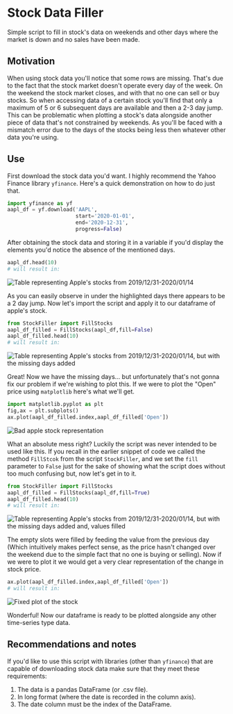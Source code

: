 

# Stock Data Filler
Simple script to fill in stock's data on weekends and other days where the market is down and no sales have been made.
## Motivation
When using stock data you'll notice that some rows are missing. That's due to the fact that the stock market doesn't operate every day of the week. On the weekend the stock market closes, and with that no one can sell or buy stocks. So when accessing data of a certain stock you'll find that only a maximum of 5 or 6 subsequent days are available and then a 2-3 day jump.
This can be problematic when plotting a stock's data alongside another piece of data that's not constrained by weekends.
As you'll be faced with a mismatch error due to the days of the stocks being less then whatever other data you're using.
## Use
First download the stock data you'd want. I highly recommend the Yahoo Finance library `yfinance`. 
Here's a quick demonstration on how to do just that.
```python 
import yfinance as yf
aapl_df = yf.download('AAPL', 
                      start='2020-01-01', 
                      end='2020-12-31', 
                      progress=False)
```
After obtaining the stock data and storing it in a variable if you'd display the elements you'd notice the absence of the mentioned days.
```python 
aapl_df.head(10)
# will result in:
```

![Table representing Apple's stocks from 2019/12/31-2020/01/14](https://i.imgur.com/jzQImtS.jpg)

As you can easily observe in under the highlighted days there appears to be a 2 day jump.
Now let's import the script and apply it to our dataframe of apple's stock.
```python 
from StockFiller import FillStocks
aapl_df_filled = FillStocks(aapl_df,fill=False)
aapl_df_filled.head(10)
# will result in:
```
![Table representing Apple's stocks from 2019/12/31-2020/01/14, but with the missing days added](https://i.imgur.com/oXEmRN4.jpg)

Great! Now we have the missing days... but unfortunately that's not gonna fix our problem if we're wishing to plot this. If we were to plot the "Open" price using `matplotlib` here's what we'll get.
```python
import matplotlib.pyplot as plt
fig,ax = plt.subplots()
ax.plot(aapl_df_filled.index,aapl_df_filled['Open'])
```
![Bad apple stock representation](https://i.imgur.com/SYK1kLt.png)

What an absolute mess right? Luckily the script was never intended to be used like this. If you recall in the earlier snippet of code we called the method `FillStcok` from the script `StockFiller`, and we set the `fill` parameter to `False` just for the sake of showing what the script does without too much confusing but, now let's get in to it.
```python
from StockFiller import FillStocks
aapl_df_filled = FillStocks(aapl_df,fill=True)
aapl_df_filled.head(10)
# will result in:
```
![Table representing Apple's stocks from 2019/12/31-2020/01/14, but with the missing days added and, values filled](https://i.imgur.com/JkB8iSI.jpg)

The empty slots were filled by feeding the value from the previous day (Which intuitively makes perfect sense, as the price hasn't changed over the weekend due to the simple fact that no one is buying or selling).
Now if we were to plot it we would get a very clear representation of the change in stock price.
```python
ax.plot(aapl_df_filled.index,aapl_df_filled['Open'])
# will result in:
```
![Fixed plot of the stock](https://i.imgur.com/EGsOl4w.jpg)

Wonderful! Now our dataframe is ready to be plotted alongside any other time-series type data.

## Recommendations and notes
If you'd like to use this script with libraries (other than `yfinance`) that are capable of downloading stock data make sure that they meet these requirements:

 1. The data is a pandas DataFrame (or .csv file).
 2. In long format (where the date is recorded in the column axis).
 3. The date column must be the index of the DataFrame.
